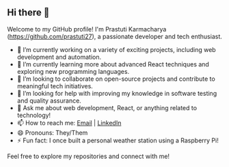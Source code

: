 ## Hi there 👋

Welcome to my GitHub profile! I'm Prastuti Karmacharya (https://github.com/prastuti27), a passionate developer and tech enthusiast.

<!--
**yourusername/yourusername** is a ✨ _special_ ✨ repository because its `README.md` (this file) appears on your GitHub profile.

Here are some ideas to get you started:
-->

- 🔭 I’m currently working on a variety of exciting projects, including web development and automation.
- 🌱 I’m currently learning more about advanced React techniques and exploring new programming languages.
- 👯 I’m looking to collaborate on open-source projects and contribute to meaningful tech initiatives.
- 🤔 I’m looking for help with improving my knowledge in software testing and quality assurance.
- 💬 Ask me about web development, React, or anything related to technology!
- 📫 How to reach me: [Email](mailto:your-email@example.com) | [LinkedIn](https://www.linkedin.com/in/yourprofile)
- 😄 Pronouns: They/Them
- ⚡ Fun fact: I once built a personal weather station using a Raspberry Pi!

Feel free to explore my repositories and connect with me!

